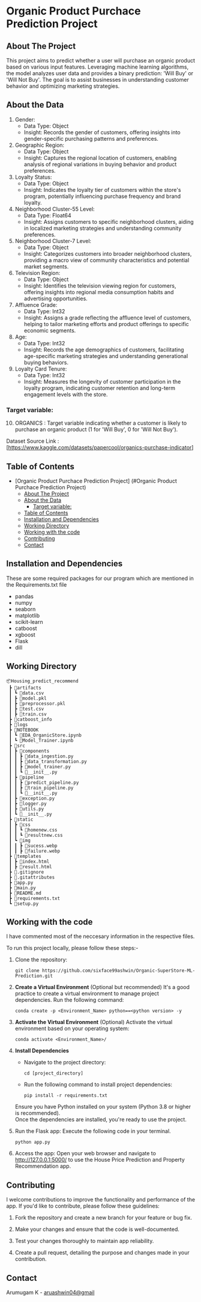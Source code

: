 
# Organic Product Purchace Prediction Project



## About The Project

This project aims to predict whether a user will purchase an organic product based on various input features. Leveraging machine learning algorithms, the model analyzes user data and provides a binary prediction: 'Will Buy' or 'Will Not Buy'. The goal is to assist businesses in understanding customer behavior and optimizing marketing strategies.

## About the Data

1. Gender:
    - Data Type: Object
    - Insight: Records the gender of customers, offering insights into gender-specific purchasing patterns and preferences.
2. Geographic Region:
    - Data Type: Object
    - Insight: Captures the regional location of customers, enabling analysis of regional variations in buying behavior and product preferences.
3. Loyalty Status:
    - Data Type: Object
    - Insight: Indicates the loyalty tier of customers within the store's program, potentially influencing purchase frequency and   brand loyalty.
4. Neighborhood Cluster-55 Level:
    - Data Type: Float64
    - Insight: Assigns customers to specific neighborhood clusters, aiding in localized marketing strategies and understanding community preferences.
5. Neighborhood Cluster-7 Level:
    - Data Type: Object
    - Insight: Categorizes customers into broader neighborhood clusters, providing a macro view of community characteristics and potential market segments.
6. Television Region:
    - Data Type: Object
    - Insight: Identifies the television viewing region for customers, offering insights into regional media consumption habits and advertising opportunities.
7. Affluence Grade:
    - Data Type: Int32
    - Insight: Assigns a grade reflecting the affluence level of customers, helping to tailor marketing efforts and product offerings to specific economic segments.
8. Age:
    - Data Type: Int32
    - Insight: Records the age demographics of customers, facilitating age-specific marketing strategies and understanding generational buying behaviors.
9. Loyalty Card Tenure:
    - Data Type: Int32
    - Insight: Measures the longevity of customer participation in the loyalty program, indicating customer retention and long-term engagement levels with the store.


### Target variable: 
10. ORGANICS : Target variable indicating whether a customer is likely to purchase an organic product (1 for 'Will Buy', 0 for 'Will Not Buy').
  

Dataset Source Link : [https://www.kaggle.com/datasets/papercool/organics-purchase-indicator]




## Table of Contents

- [Organic Product Purchace Prediction Project]
(#Organic Product Purchace Prediction Project)
  - [About The Project](#about-the-project)
  - [About the Data](#about-the-data)
    - [Target variable:](#target-variable)
  - [Table of Contents](#table-of-contents)
  - [Installation and Dependencies](#installation-and-dependencies)
  - [Working Directory](#working-directory)
  - [Working with the code](#working-with-the-code)
  - [Contributing](#contributing)
  - [Contact](#contact)


## Installation and Dependencies

These are some required packages for our program which are mentioned in the Requirements.txt file

- pandas
- numpy
- seaborn
- matplotlib
- scikit-learn
- catboost
- xgboost
- Flask
- dill



## Working Directory

```
📦Housing_predict_recommend
 ┣ 📂artifacts
 ┃ ┗ 📜data.csv
 ┃ ┣ 📜model.pkl
 ┃ ┣ 📜preprocessor.pkl
 ┃ ┣ 📜test.csv
 ┃ ┣ 📜train.csv
 ┣ 📂catboost_info
 ┣ 📂logs
 ┣ 📂NOTEBOOK
 ┃ ┗ 📜EDA_OrganicStore.ipynb
 ┃ ┗ 📜Model_Trainer.ipynb
 ┣ 📂src
 ┃ ┣ 📂components
 ┃ ┃ ┣ 📜data_ingestion.py
 ┃ ┃ ┣ 📜data_transformation.py
 ┃ ┃ ┣ 📜model_trainer.py
 ┃ ┃ ┗ 📜__init__.py
 ┃ ┣ 📂pipeline
 ┃ ┃ ┣ 📜predict_pipeline.py
 ┃ ┃ ┣ 📜train_pipeline.py
 ┃ ┃ ┗ 📜__init__.py
 ┃ ┣ 📜exception.py
 ┃ ┣ 📜logger.py
 ┃ ┣ 📜utils.py
 ┃ ┗ 📜__init__.py
 ┣ 📂static
 ┃ ┣ 📂css
 ┃ ┃ ┗ 📜homenew.css
 ┃ ┃ ┗ 📜resultnew.css
 ┃ ┗ 📂img
 ┃ ┃ ┣ 📜sucess.webp
 ┃ ┃ ┣ 📜failure.webp
 ┣ 📂templates
 ┃ ┣ 📜index.html
 ┃ ┣ 📜result.html
 ┣ 📜.gitignore
 ┣ 📜.gitattributes
 ┣ 📜app.py
 ┣ 📜main.py
 ┣ 📜README.md
 ┣ 📜requirements.txt
 ┗ 📜setup.py
 ```


## Working with the code


I have commented most of the neccesary information in the respective files.

To run this project locally, please follow these steps:-

1. Clone the repository:

   ```shell
   git clone https://github.com/sixface99ashwin/Organic-SuperStore-ML-Prediction.git
   ```


2. **Create a Virtual Environment** (Optional but recommended)
  It's a good practice to create a virtual environment to manage project dependencies. Run the following command:
     ```shell
     conda create -p <Environment_Name> python==<python version> -y
     ```

3. **Activate the Virtual Environment** (Optional)
   Activate the virtual environment based on your operating system:
      ```shell
      conda activate <Environment_Name>/
      ```

4. **Install Dependencies**
   - Navigate to the project directory:
     ```
     cd [project_directory]
     ```
   - Run the following command to install project dependencies:
     ```
     pip install -r requirements.txt
     ```

   Ensure you have Python installed on your system (Python 3.8 or higher is recommended).<br />
   Once the dependencies are installed, you're ready to use the project.



5. Run the Flask app: Execute the following code in your terminal.
   ```shell  
   python app.py 
   ```
   

6. Access the app: Open your web browser and navigate to http://127.0.0.1:5000/ to use the House Price Prediction and Property Recommendation app.




## Contributing
I welcome contributions to improve the functionality and performance of the app. If you'd like to contribute, please follow these guidelines:

1. Fork the repository and create a new branch for your feature or bug fix.

2. Make your changes and ensure that the code is well-documented.

3. Test your changes thoroughly to maintain app reliability.

4. Create a pull request, detailing the purpose and changes made in your contribution.

## Contact

Arumugam K - [aruashwin04@gmail](mailto:aruashwin04@gmail.com)



